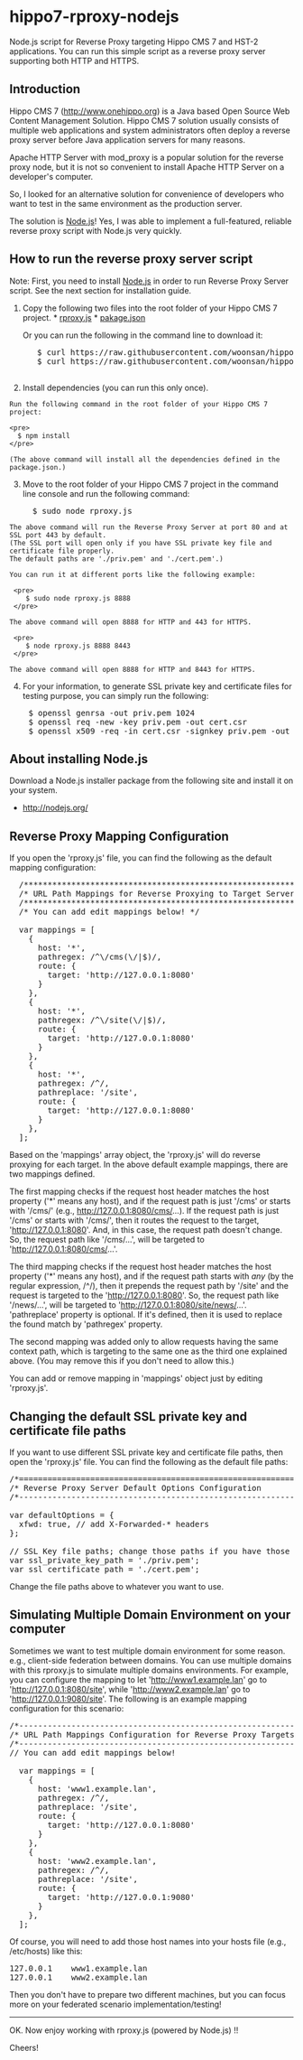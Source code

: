 hippo7-rproxy-nodejs
====================

Node.js script for Reverse Proxy targeting Hippo CMS 7 and HST-2 applications.
You can run this simple script as a reverse proxy server supporting both HTTP and HTTPS.

Introduction
------------

Hippo CMS 7 (http://www.onehippo.org) is a Java based Open Source Web Content Management Solution.
Hippo CMS 7 solution usually consists of multiple web applications and 
system administrators often deploy a reverse proxy server before Java application servers for many reasons.

Apache HTTP Server with mod_proxy is a popular solution for the reverse proxy node, but it is not so convenient
to install Apache HTTP Server on a developer's computer.

So, I looked for an alternative solution for convenience of developers who want to test in the same environment as
the production server.

The solution is <a href="http://nodejs.org/">Node.js</a>!
Yes, I was able to implement a full-featured, reliable reverse proxy script with Node.js very quickly.

How to run the reverse proxy server script
------------------------------------------

  Note: First, you need to install <a href="http://nodejs.org/">Node.js</a> in order to run Reverse Proxy Server script.
        See the next section for installation guide.

  1. Copy the following two files into the root folder of your Hippo CMS 7 project.
    * <a href="https://raw.github.com/woonsan/hippo7-rproxy-nodejs/master/rproxy.js">rproxy.js</a>
    * <a href="https://raw.github.com/woonsan/hippo7-rproxy-nodejs/master/package.json">pakage.json</a>

      Or you can run the following in the command line to download it:

      <pre>
        $ curl https://raw.githubusercontent.com/woonsan/hippo7-rproxy-nodejs/master/rproxy.js > rproxy.js
        $ curl https://raw.githubusercontent.com/woonsan/hippo7-rproxy-nodejs/master/package.json > package.json
      </pre>

  2. Install dependencies (you can run this only once).

    Run the following command in the root folder of your Hippo CMS 7 project:
    
    <pre>
      $ npm install
    </pre>
    
    (The above command will install all the dependencies defined in the package.json.)

  3. Move to the root folder of your Hippo CMS 7 project in the command line console and run the following command:

     <pre>
       $ sudo node rproxy.js
     </pre>

    The above command will run the Reverse Proxy Server at port 80 and at SSL port 443 by default.
    (The SSL port will open only if you have SSL private key file and certificate file properly.
    The default paths are './priv.pem' and './cert.pem'.)

    You can run it at different ports like the following example:

     <pre>
        $ sudo node rproxy.js 8888
     </pre>
    
    The above command will open 8888 for HTTP and 443 for HTTPS.
    
     <pre>
        $ node rproxy.js 8888 8443
     </pre>
    
    The above command will open 8888 for HTTP and 8443 for HTTPS.

  4. For your information, to generate SSL private key and certificate files for testing purpose,
     you can simply run the following:

<pre>
    $ openssl genrsa -out priv.pem 1024 
    $ openssl req -new -key priv.pem -out cert.csr 
    $ openssl x509 -req -in cert.csr -signkey priv.pem -out cert.pem
</pre>

About installing Node.js
----------------------------------------------

  Download a Node.js installer package from the following site and install it on your system.
  - http://nodejs.org/

Reverse Proxy Mapping Configuration
-----------------------------------

  If you open the 'rproxy.js' file, you can find the following as the default mapping configuration:
  
<pre>
  /**************************************************************/
  /* URL Path Mappings for Reverse Proxying to Target Servers */
  /**************************************************************/
  /* You can add edit mappings below! */

  var mappings = [
    {
      host: '*',
      pathregex: /^\/cms(\/|$)/,
      route: {
        target: 'http://127.0.0.1:8080'
      }
    },
    {
      host: '*',
      pathregex: /^\/site(\/|$)/,
      route: {
        target: 'http://127.0.0.1:8080'
      }
    },
    {
      host: '*',
      pathregex: /^/,
      pathreplace: '/site',
      route: {
        target: 'http://127.0.0.1:8080'
      }
    },
  ];
</pre>

  Based on the 'mappings' array object, the 'rproxy.js' will do reverse proxying for each target.
  In the above default example mappings, there are two mappings defined.
  
  The first mapping checks if the request host header matches the host property ('*' means any host),
  and if the request path is just '/cms' or starts with '/cms/' (e.g., http://127.0.0.1:8080/cms/...).
  If the request path is just '/cms' or starts with '/cms/', then it routes the request to the target, 'http://127.0.0.1:8080'.
  And, in this case, the request path doesn't change.
  So, the request path like '/cms/...', will be targeted to 'http://127.0.0.1:8080/cms/...'.
  
  The third mapping checks if the request host header matches the host property ('*' means any host),
  and if the request path starts with *any* (by the regular expression, /^/), then
  it prepends the request path by '/site' and the request is targeted to the 'http://127.0.0.1:8080'.
  So, the request path like '/news/...', will be targeted to 'http://127.0.0.1:8080/site/news/...'.
  'pathreplace' property is optional. If it's defined, then it is used to replace the found match by 'pathregex' property.

  The second mapping was added only to allow requests having the same context path, which is targeting to the same one
  as the third one explained above. (You may remove this if you don't need to allow this.)

  You can add or remove mapping in 'mappings' object just by editing 'rproxy.js'.

Changing the default SSL private key and certificate file paths
---------------------------------------------------------------

  If you want to use different SSL private key and certificate file paths, then open the 'rproxy.js' file.
  You can find the following as the default file paths:
  
<pre>
/*============================================================*/
/* Reverse Proxy Server Default Options Configuration         */
/*------------------------------------------------------------*/

var defaultOptions = {
  xfwd: true, // add X-Forwarded-* headers
};

// SSL Key file paths; change those paths if you have those in other paths.
var ssl_private_key_path = './priv.pem';
var ssl_certificate_path = './cert.pem';
</pre>

  Change the file paths above to whatever you want to use.

Simulating Multiple Domain Environment on your computer
-------------------------------------------------------

  Sometimes we want to test multiple domain environment for some reason. e.g., client-side federation between domains.
  You can use multiple domains with this rproxy.js to simulate multiple domains environments.
  For example, you can configure the mapping to let 'http://www1.example.lan' go to 'http://127.0.0.1:8080/site',
  while 'http://www2.example.lan' go to 'http://127.0.0.1:9080/site'.
  The following is an example mapping configuration for this scenario:
  
<pre>
/*------------------------------------------------------------*/
/* URL Path Mappings Configuration for Reverse Proxy Targets  */
/*------------------------------------------------------------*/
// You can add edit mappings below!

  var mappings = [
    {
      host: 'www1.example.lan',
      pathregex: /^/,
      pathreplace: '/site',
      route: {
        target: 'http://127.0.0.1:8080'
      }
    },
    {
      host: 'www2.example.lan',
      pathregex: /^/,
      pathreplace: '/site',
      route: {
        target: 'http://127.0.0.1:9080'
      }
    },
  ];
</pre>
  
  Of course, you will need to add those host names into your hosts file (e.g., /etc/hosts) like this:

<pre>
127.0.0.1    www1.example.lan
127.0.0.1    www2.example.lan
</pre>

  Then you don't have to prepare two different machines, but you can focus more on your federated scenario implementation/testing!

-----

OK. Now enjoy working with rproxy.js (powered by Node.js) !!

Cheers!
